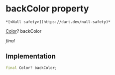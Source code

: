 


# backColor property




    *[<Null safety>](https://dart.dev/null-safety)*


[Color](https://api.flutter.dev/flutter/dart-ui/Color-class.html)? backColor
  
_final_






## Implementation

```dart
final Color? backColor;


```







